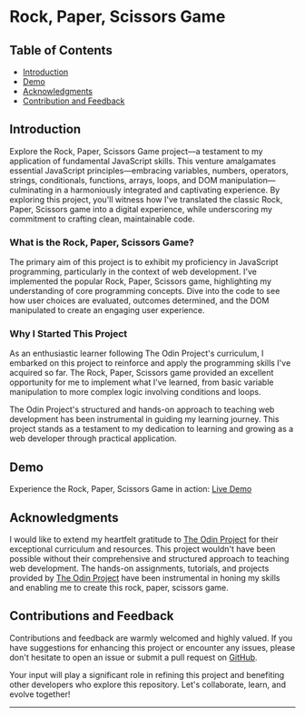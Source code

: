 # Rock, Paper, Scissors Game

## Table of Contents

- [Introduction](#introduction)
- [Demo](#demo)
- [Acknowledgments](#acknowledgments)
- [Contribution and Feedback](#contributions-and-feedback)

## Introduction

Explore the Rock, Paper, Scissors Game project—a testament to my application of fundamental JavaScript skills. This venture amalgamates essential JavaScript principles—embracing variables, numbers, operators, strings, conditionals, functions, arrays, loops, and DOM manipulation—culminating in a harmoniously integrated and captivating experience. By exploring this project, you'll witness how I've translated the classic Rock, Paper, Scissors game into a digital experience, while underscoring my commitment to crafting clean, maintainable code.

### What is the Rock, Paper, Scissors Game?

The primary aim of this project is to exhibit my proficiency in JavaScript programming, particularly in the context of web development. I've implemented the popular Rock, Paper, Scissors game, highlighting my understanding of core programming concepts. Dive into the code to see how user choices are evaluated, outcomes determined, and the DOM manipulated to create an engaging user experience.

### Why I Started This Project

As an enthusiastic learner following The Odin Project's curriculum, I embarked on this project to reinforce and apply the programming skills I've acquired so far. The Rock, Paper, Scissors game provided an excellent opportunity for me to implement what I've learned, from basic variable manipulation to more complex logic involving conditions and loops.

The Odin Project's structured and hands-on approach to teaching web development has been instrumental in guiding my learning journey. This project stands as a testament to my dedication to learning and growing as a web developer through practical application.

## Demo

Experience the Rock, Paper, Scissors Game in action: [Live Demo](https://mjstine.github.io/simple-rps-game/)

## Acknowledgments

I would like to extend my heartfelt gratitude to [The Odin Project](https://www.theodinproject.com/) for their exceptional curriculum and resources. This project wouldn't have been possible without their comprehensive and structured approach to teaching web development. The hands-on assignments, tutorials, and projects provided by [The Odin Project](https://www.theodinproject.com/) have been instrumental in honing my skills and enabling me to create this rock, paper, scissors game.

## Contributions and Feedback

Contributions and feedback are warmly welcomed and highly valued. If you have suggestions for enhancing this project or encounter any issues, please don't hesitate to open an issue or submit a pull request on [GitHub](https://github.com/mjstine/simple-rps-game).

Your input will play a significant role in refining this project and benefiting other developers who explore this repository. Let's collaborate, learn, and evolve together!

---
